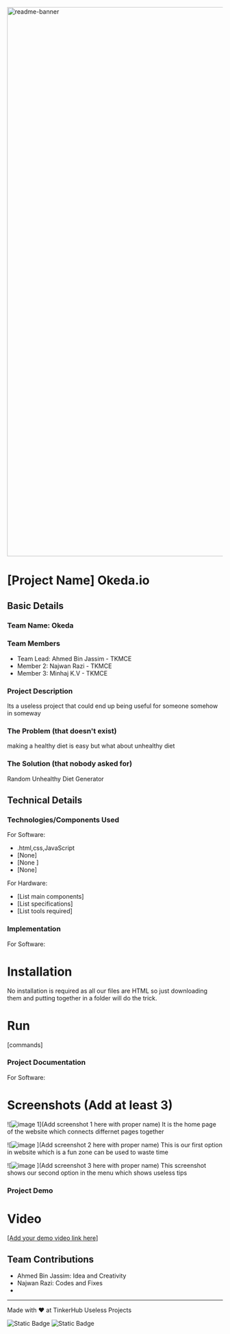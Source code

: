 <img width="1280" alt="readme-banner" src="https://github.com/user-attachments/assets/35332e92-44cb-425b-9dff-27bcf1023c6c">

# [Project Name] Okeda.io


## Basic Details
### Team Name: Okeda


### Team Members
- Team Lead: Ahmed Bin Jassim - TKMCE
- Member 2: Najwan Razi - TKMCE
- Member 3: Minhaj K.V - TKMCE

### Project Description
Its a useless project that could end up being useful for someone somehow in someway

### The Problem (that doesn't exist)
making a healthy diet is easy but what about unhealthy diet

### The Solution (that nobody asked for)
Random Unhealthy Diet Generator

## Technical Details
### Technologies/Components Used
For Software:
- .html,css,JavaScript
- [None]
- [None ]
- [None]

For Hardware:
- [List main components]
- [List specifications]
- [List tools required]

### Implementation
For Software:
# Installation
No installation is required as all our files are HTML so just downloading them and putting together in a folder will do the trick.

# Run
[commands]

### Project Documentation
For Software:

# Screenshots (Add at least 3)
![![image](https://github.com/user-attachments/assets/1f71c249-b51c-4c6b-b390-a8114e7689a6)
1](Add screenshot 1 here with proper name)
It is the home page of the website which connects differnet pages together

![![image](https://github.com/user-attachments/assets/6857850d-0625-4eb1-9691-b0100426c69a)
](Add screenshot 2 here with proper name)
This is our first option in website which is a fun zone can be used to waste time

![![image](https://github.com/user-attachments/assets/715f90d4-e804-4118-9ae9-5c52d5276a57)
](Add screenshot 3 here with proper name)
This screenshot shows our second option in the menu which shows useless tips



### Project Demo
# Video
[[Add your demo video link here]](https://drive.google.com/file/d/1s9W8thdRFCzy7bVJbsPvKR7l2kZGw4Ur/view?usp=drive_link)



## Team Contributions
- Ahmed Bin Jassim: Idea and Creativity
- Najwan Razi: Codes and Fixes
- [Name 3]: Games

---
Made with ❤️ at TinkerHub Useless Projects 

![Static Badge](https://img.shields.io/badge/TinkerHub-24?color=%23000000&link=https%3A%2F%2Fwww.tinkerhub.org%2F)
![Static Badge](https://img.shields.io/badge/UselessProject--24-24?link=https%3A%2F%2Fwww.tinkerhub.org%2Fevents%2FQ2Q1TQKX6Q%2FUseless%2520Projects)




